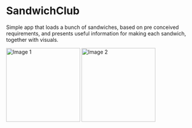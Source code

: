 # SandwichClub
 
Simple app that loads a bunch of sandwiches, based on pre conceived requirements, and presents useful information for making each sandwich, together with visuals. 




<p float="left">
  <img src="![image](https://github.com/user-attachments/assets/e15f4b35-eacc-41ab-aba7-5ae81f1dd69d)" alt="Image 1" width="200" />
  <img src=" ![image](https://github.com/user-attachments/assets/4c01c421-7e0d-42a9-a3bb-f5d435478cfa)" alt="Image 2" width="200" />
</p>
